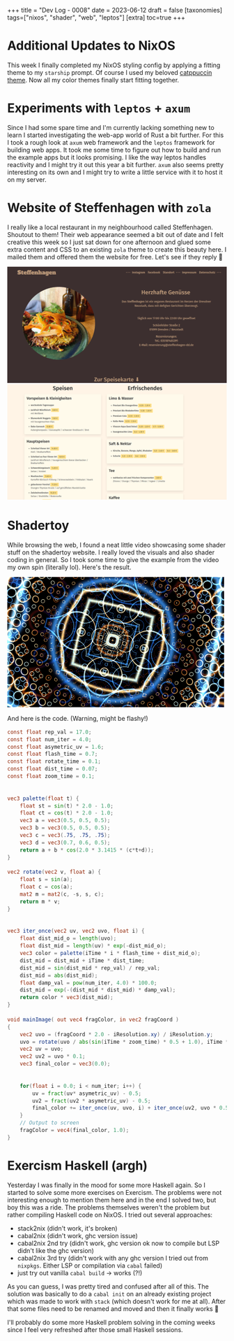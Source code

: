 +++
title = "Dev Log - 0008"
date = 2023-06-12
draft = false
[taxonomies]
tags=["nixos", "shader", "web", "leptos"]
[extra]
toc=true
+++

# Additional Updates to NixOS

This week I finally completed my NixOS styling config by applying a fitting theme to my `starship` prompt. Of course I used my beloved [catppuccin theme](https://github.com/catppuccin/catppuccin). Now all my color themes finally start fitting together.

# Experiments with `leptos` + `axum`

Since I had some spare time and I'm currently lacking something new to learn I started investigating the web-app world of Rust a bit further. For this I took a rough look at `axum` web framework and the `leptos` framework for building web apps. It took me some time to figure out how to build and run the example apps but it looks promising. I like the way leptos handles reactivity and I might try it out this year a bit further. `axum` also seems pretty interesting on its own and I might try to write a little service with it to host it on my server.

# Website of Steffenhagen with `zola`

I really like a local restaurant in my neighbourhood called Steffenhagen. Shoutout to them! Their web appearance seemed a bit out of date and I felt creative this week so I just sat down for one afternoon and glued some extra content and CSS to an existing `zola` theme to create this beauty here. I mailed them and offered them the website for free. Let's see if they reply 🙈

![Landing Page Steffenhagen](../../images/devlog/w008-2/1.png)
![Menu Steffenhagen](../../images/devlog/w008-2/2.png)

# Shadertoy

While browsing the web, I found a neat little video showcasing some shader stuff on the shadertoy website. I really loved the visuals and also shader coding in general. So I took some time to give the example from the video my own spin (literally lol). Here's the result.

![Abstract Shader Toy Experiment Visuals](../../images/devlog/w008-1.gif)

And here is the code. (Warning, might be flashy!)

```glsl
const float rep_val = 17.0;
const float num_iter = 4.0;
const float asymetric_uv = 1.6;
const float flash_time = 0.7;
const float rotate_time = 0.1;
const float dist_time = 0.07;
const float zoom_time = 0.1;


vec3 palette(float t) {
    float st = sin(t) * 2.0 - 1.0;
    float ct = cos(t) * 2.0 - 1.0;
    vec3 a = vec3(0.5, 0.5, 0.5);
    vec3 b = vec3(0.5, 0.5, 0.5);
    vec3 c = vec3(.75, .75, .75);
    vec3 d = vec3(0.7, 0.6, 0.5);
    return a + b * cos(2.0 * 3.1415 * (c*t+d));
}

vec2 rotate(vec2 v, float a) {
	float s = sin(a);
	float c = cos(a);
	mat2 m = mat2(c, -s, s, c);
	return m * v;
}


vec3 iter_once(vec2 uv, vec2 uvo, float i) {
    float dist_mid_o = length(uvo);
    float dist_mid = length(uv) * exp(-dist_mid_o);
    vec3 color = palette(iTime * i * flash_time + dist_mid_o);
    dist_mid = dist_mid + iTime * dist_time;
    dist_mid = sin(dist_mid * rep_val) / rep_val;
    dist_mid = abs(dist_mid);
    float damp_val = pow(num_iter, 4.0) * 100.0;
    dist_mid = exp(-(dist_mid * dist_mid) * damp_val);
    return color * vec3(dist_mid);
}

void mainImage( out vec4 fragColor, in vec2 fragCoord )
{
    vec2 uvo = (fragCoord * 2.0 - iResolution.xy) / iResolution.y;
    uvo = rotate(uvo / abs(sin(iTime * zoom_time) * 0.5 + 1.0), iTime * rotate_time);
    vec2 uv = uvo;
    vec2 uv2 = uvo * 0.1;
    vec3 final_color = vec3(0.0);


    for(float i = 0.0; i < num_iter; i++) {
        uv = fract(uv* asymetric_uv) - 0.5;
        uv2 = fract(uv2 * asymetric_uv) - 0.5;
        final_color += iter_once(uv, uvo, i) + iter_once(uv2, uvo * 0.5, i);
    }
    // Output to screen
    fragColor = vec4(final_color, 1.0);
}
```

# Exercism Haskell (argh)

Yesterday I was finally in the mood for some more Haskell again. So I started to solve some more exercises on Exercism. The problems were not interesting enough to mention them here and in the end I solved two, but boy this was a ride. The problems themselves weren't the problem but rather compiling Haskell code on NixOS. I tried out several approaches:

- stack2nix (didn't work, it's broken)
- cabal2nix (didn't work, ghc version issue)
- cabal2nix 2nd try (didn't work, ghc version ok now to compile but LSP didn't like the ghc version)
- cabal2nix 3rd try (didn't work with any ghc version I tried out from `nixpkgs`. Either LSP or compilation via `cabal` failed)
- just try out vanilla `cabal build` -> works (?!)

As you can guess, I was pretty tired and confused after all of this. The solution was basically to do a `cabal init` on an already existing project which was made to work with `stack` (which doesn't work for me at all). After that some files need to be renamed and moved and then it finally works 🎉

I'll probably do some more Haskell problem solving in the coming weeks since I feel very refreshed after those small Haskell sessions.
